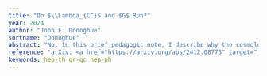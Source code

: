 ```yaml
---
title: "Do $\\Lambda_{CC}$ and $G$ Run?"
year: 2024
author: "John F. Donoghue"
sortname: "Donoghue"
abstract: "No. In this brief pedagogic note, I describe why the cosmological constant and Newton's constant are not running parameters in physical reactions."
reference: 'arXiv: <a href="https://arxiv.org/abs/2412.08773" target="_blank">2412.08773 [hep-th]</a>.'
keywords: hep-th gr-qc hep-ph
---
```

